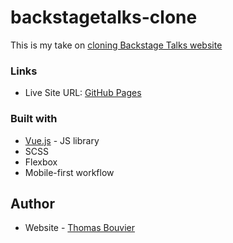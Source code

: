 # backstagetalks-clone

This is my take on [cloning Backstage Talks website](https://www.frontendpractice.com/project/backstage-talks)

### Links

- Live Site URL: [GitHub Pages](https://tobomuto.github.io/backstagetalks-clone/)

### Built with

- [Vue.js](https://vuejs.org/) - JS library
- SCSS
- Flexbox
- Mobile-first workflow

## Author

- Website - [Thomas Bouvier](https://tombvr.fr)